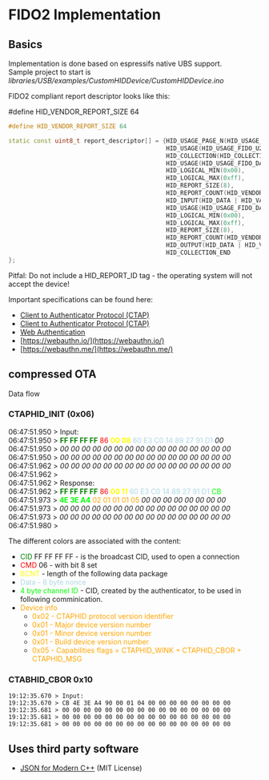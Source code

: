# FIDO2 Implementation


## Basics

Implementation is done based on espressifs native UBS support. \
Sample project to start is _libraries/USB/examples/CustomHIDDevice/CustomHIDDevice.ino_

FIDO2 compliant report descriptor looks like this:

#define HID_VENDOR_REPORT_SIZE 64

```cpp
#define HID_VENDOR_REPORT_SIZE 64

static const uint8_t report_descriptor[] = {HID_USAGE_PAGE_N(HID_USAGE_PAGE_FIDO, 2),
                                            HID_USAGE(HID_USAGE_FIDO_U2FHID),
                                            HID_COLLECTION(HID_COLLECTION_APPLICATION),
                                            HID_USAGE(HID_USAGE_FIDO_DATA_IN), /* Input */
                                            HID_LOGICAL_MIN(0x00),
                                            HID_LOGICAL_MAX(0xff),
                                            HID_REPORT_SIZE(8),
                                            HID_REPORT_COUNT(HID_VENDOR_REPORT_SIZE),
                                            HID_INPUT(HID_DATA | HID_VARIABLE | HID_ABSOLUTE),
                                            HID_USAGE(HID_USAGE_FIDO_DATA_OUT), /* Output */
                                            HID_LOGICAL_MIN(0x00),
                                            HID_LOGICAL_MAX(0xff),
                                            HID_REPORT_SIZE(8),
                                            HID_REPORT_COUNT(HID_VENDOR_REPORT_SIZE),
                                            HID_OUTPUT(HID_DATA | HID_VARIABLE | HID_ABSOLUTE),
                                            HID_COLLECTION_END
};
```

Pitfal: Do not include a HID_REPORT_ID tag - the operating system will not accept the device!

Important specifications can be found here:
* [Client to Authenticator Protocol (CTAP)](https://fidoalliance.org/specs/fido-v2.0-ps-20190130/fido-client-to-authenticator-protocol-v2.0-ps-20190130.html)
* [Client to Authenticator Protocol (CTAP)](https://fidoalliance.org/specs/fido-v2.1-ps-20210615/fido-client-to-authenticator-protocol-v2.1-ps-errata-20220621.html)
* [Web Authentication](https://www.w3.org/TR/webauthn-1/#conforming-all-classes)
* [https://webauthn.io/](https://webauthn.io/)
* [https://webauthn.me/](https://webauthn.me/)

## compressed OTA

Data flow

### CTAPHID_INIT (0x06) 

06:47:51.950 > Input: \
06:47:51.950 > <span style="color:green">**FF FF FF FF**</span> <span style="color:red">86</span> <span style="color:yellow">**00 08**</span> <span style="color:lightblue">60 E3 C0 14 89 27 91 D1</span> _00_ \
06:47:51.950 > _00 00 00 00 00 00 00 00 00 00 00 00 00 00 00 00_ \
06:47:51.950 > _00 00 00 00 00 00 00 00 00 00 00 00 00 00 00 00_ \
06:47:51.962 > _00 00 00 00 00 00 00 00 00 00 00 00 00 00 00 00_ \
06:47:51.962 > \
06:47:51.962 > Response: \
06:47:51.962 > <span style="color:green">**FF FF FF FF**</span> <span style="color:red">86</span> <span style="color:yellow">**00 11**</span> <span style="color:lightblue">60 E3 C0 14 89 27 91 D1</span> <span style="color:lime">CB</span> \
06:47:51.973 > <span style="color:lime">**4E 3E A4**</span> <span style="color:orange">02 01 01 01 05</span> _00 00 00 00 00 00 00 00_ \
06:47:51.973 > _00 00 00 00 00 00 00 00 00 00 00 00 00 00 00 00_ \
06:47:51.973 > _00 00 00 00 00 00 00 00 00 00 00 00 00 00 00 00_ \
06:47:51.980 > 

The different colors are associated with the content:
* <span style="color:green">CID </span> FF FF FF FF - is the broadcast CID, used to open a connection
* <span style="color:red">CMD </span> 06 - with bit 8 set
* <span style="color:yellow">BCNT </span> - length of the following data package
* <span style="color:lightblue">Data - 8 byte nonce</span>
* <span style="color:lime">4 byte channel ID</span> - CID, created by the authenticator, to be used in following comminication.
* <span style="color:orange">Device info</span>
    * <span style="color:orange">0x02 - CTAPHID protocol version identifier</span>
    * <span style="color:orange">0x01 - Major device version number</span>
    * <span style="color:orange">0x01 - Minor device version number</span>
    * <span style="color:orange">0x01 - Build device version number</span>
    * <span style="color:orange">0x05 - Capabilities flags = CTAPHID_WINK + CTAPHID_CBOR + CTAPHID_MSG</span>

### CTABHID_CBOR 0x10

```
19:12:35.670 > Input: 
19:12:35.670 > CB 4E 3E A4 90 00 01 04 00 00 00 00 00 00 00 00 
19:12:35.681 > 00 00 00 00 00 00 00 00 00 00 00 00 00 00 00 00 
19:12:35.681 > 00 00 00 00 00 00 00 00 00 00 00 00 00 00 00 00 
19:12:35.681 > 00 00 00 00 00 00 00 00 00 00 00 00 00 00 00 00 
```


## Uses third party software

* [JSON for Modern C++](https://github.com/nlohmann/json) (MIT License)

